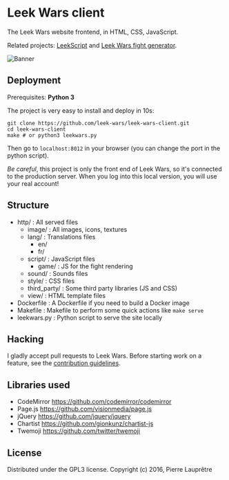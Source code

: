 # Leek Wars client

The Leek Wars website frontend, in HTML, CSS, JavaScript.

Related projects: [LeekScript](https://github.com/leek-wars/leekscript) and [Leek Wars fight generator](https://github.com/leek-wars/leek-wars-generator).

![Banner](https://github.com/leek-wars/leek-wars-client/blob/master/banner.jpg)

## Deployment
Prerequisites: **Python 3**

The project is very easy to install and deploy in 10s:
```shell
git clone https://github.com/leek-wars/leek-wars-client.git
cd leek-wars-client
make # or python3 leekwars.py
```
Then go to `localhost:8012` in your browser (you can change the port in the python script).

*Be careful*, this project is only the front end of Leek Wars, so it's connected to the
production server. When you log into this local version, you will use your real account!

## Structure
- http/			: All served files
	* image/ 		: All images, icons, textures
	* lang/ 		: Translations files
		- en/
		- fr/
	* script/		: JavaScript files
		- game/			: JS for the fight rendering
	* sound/		: Sounds files
	* style/		: CSS files
	* third_party/	: Some third party libraries (JS and CSS)
	* view/			: HTML template files
- Dockerfile	: A Dockerfile if you need to build a Docker image
- Makefile		: Makefile to perform some quick actions like `make serve`
- leekwars.py	: Python script to serve the site locally

## Hacking
I gladly accept pull requests to Leek Wars. Before starting work on a feature, see the [contribution guidelines](https://github.com/leek-wars/leek-wars-client/blob/master/CONTRIBUTING.md).

## Libraries used

- CodeMirror https://github.com/codemirror/codemirror
- Page.js https://github.com/visionmedia/page.js
- jQuery https://github.com/jquery/jquery
- Chartist https://github.com/gionkunz/chartist-js
- Twemoji https://github.com/twitter/twemoji

## License

Distributed under the GPL3 license. Copyright (c) 2016, Pierre Lauprêtre
